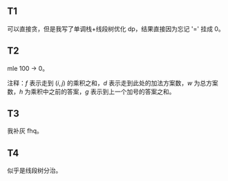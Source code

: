 ## T1

可以直接贪，但是我写了单调栈+线段树优化 dp，结果直接因为忘记 '=' 挂成 0。

## T2

mle 100 -> 0。

注释：$f$ 表示走到 $(i,j)$ 的乘积之和，$d$ 表示走到此处的加法方案数，$w$ 为总方案数，$h$ 为乘积中之前的答案，$g$ 表示到上一个加号的答案之和。

## T3

我补灰 fhq。

## T4

似乎是线段树分治。
